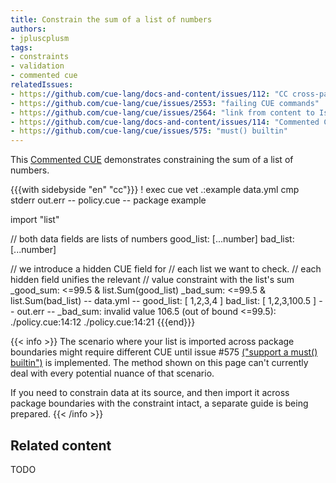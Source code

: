```yaml
---
title: Constrain the sum of a list of numbers
authors:
- jpluscplusm
tags:
- constraints
- validation
- commented cue
relatedIssues:
- https://github.com/cue-lang/docs-and-content/issues/112: "CC cross-package adaptor"
- https://github.com/cue-lang/cue/issues/2553: "failing CUE commands"
- https://github.com/cue-lang/cue/issues/2564: "link from content to Issue"
- https://github.com/cue-lang/docs-and-content/issues/114: "Commented CUE explainer"
- https://github.com/cue-lang/cue/issues/575: "must() builtin"
---
```


This [Commented CUE](/docs/howto/about-these-guides/#commented-cue-guides)
demonstrates constraining the sum of a list of numbers.

{{{with sidebyside "en" "cc"}}}
! exec cue vet .:example data.yml
cmp stderr out.err
-- policy.cue --
package example

import "list"

// both data fields are lists of numbers
good_list: [...number]
bad_list: [...number]

// we introduce a hidden CUE field for
// each list we want to check.
// each hidden field unifies the relevant
// value constraint with the list's sum
_good_sum: <=99.5 & list.Sum(good_list)
_bad_sum:  <=99.5 & list.Sum(bad_list)
-- data.yml --
good_list: [ 1,2,3,4 ]
bad_list:  [ 1,2,3,100.5 ]
-- out.err --
_bad_sum: invalid value 106.5 (out of bound <=99.5):
    ./policy.cue:14:12
    ./policy.cue:14:21
{{{end}}}

{{< info >}}
The scenario where your list is imported across package boundaries might
require different CUE until issue #575
[("support a must() builtin")](https://github.com/cue-lang/cue/issues/575)
is implemented. The method shown on this page can't currently deal with every
potential nuance of that scenario.

If you need to constrain data at its source, and then import it across package
boundaries with the constraint intact, a <!-- TODO -->separate guide is being
prepared.
{{< /info >}}

## Related content

TODO

<!--
- [How-to Guide](TODO): Constraining data at source, allowing it to be imported
  across package boundaries along with its constraint
- TODO: CUE stdlib package tour, `list` package page
-->
